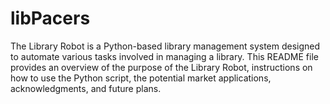 # libPacers
The Library Robot is a Python-based library management system designed to automate various tasks involved in managing a library. This README file provides an overview of the purpose of the Library Robot, instructions on how to use the Python script, the potential market applications, acknowledgments, and future plans.
